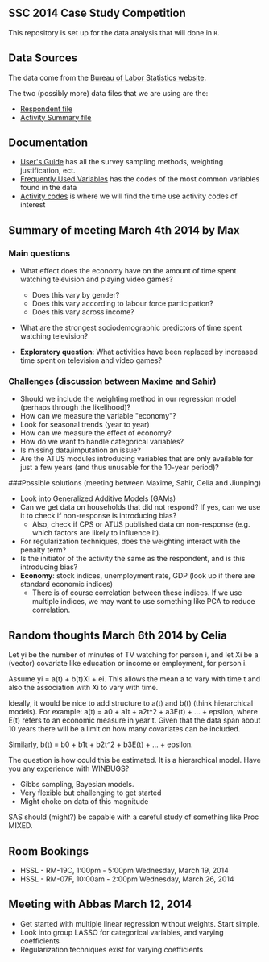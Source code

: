 SSC 2014 Case Study Competition
-------------------

This repository is set up for the data analysis that will done in `R`. 


Data Sources
-------------------

The data come from the [Bureau of Labor Statistics website](http://www.bls.gov/tus/datafiles_0312.htm). 

The two (possibly more) data files that we are using are the:

* [Respondent file](http://www.bls.gov/tus/special.requests/atusresp_0312.zip)
* [Activity Summary file](http://www.bls.gov/tus/special.requests/atussum_0312.zip)


Documentation
------------------

* [User's Guide](http://www.bls.gov/tus/atususersguide.pdf) has all the survey sampling methods, weighting justification, ect.
* [Frequently Used Variables](http://www.bls.gov/tus/freqvariables.pdf) has the codes of the most common variables found in the data
* [Activity codes](http://www.bls.gov/tus/lexiconnoex0312.pdf) is where we will find the time use activity codes of interest


Summary of meeting March 4th 2014 by Max
-------------------

### Main questions
* What effect does the economy have on the amount of time spent watching television and playing video games?
	* Does this vary by gender?
	* Does this vary according to labour force participation?
	* Does this vary across income?
	
* What are the strongest sociodemographic predictors of time spent watching television?
* **Exploratory question**: What activities have been replaced by increased time spent on television and video games?


### Challenges (discussion between Maxime and Sahir)
* Should we include the weighting method in our regression model (perhaps through the likelihood)?
* How can we measure the variable "economy"?
* Look for seasonal trends (year to year)
* How can we measure the effect of economy?
* How do we want to handle categorical variables?
* Is missing data/imputation an issue?
* Are the ATUS modules introducing variables that are only available for just a few years (and thus unusable for the 10-year period)?


###Possible solutions (meeting between Maxime, Sahir, Celia and Jiunping)
* Look into Generalized Additive Models (GAMs)
* Can we get data on households that did not respond? If yes, can we use it to check if non-response is introducing bias?
  * Also, check if CPS or ATUS published data on non-response (e.g. which factors are likely to influence it).
* For regularization techniques, does the weighting interact with the penalty term?
* Is the initiator of the activity the same as the respondent, and is this introducing bias?
* **Economy**: stock indices, unemployment rate, GDP (look up if there are standard economic indices)
  * There is of course correlation between these indices. If we use multiple indices, we may want to use something like PCA to reduce correlation.
	

Random thoughts March 6th 2014 by Celia
-------------------

Let yi be the number of minutes of TV watching for person i, and let Xi be a (vector) covariate like education or income or employment, for person i.

Assume yi = a(t) + b(t)Xi + ei. This allows the mean a to vary with time t and also the association with Xi to vary with time.

Ideally, it would be nice to add structure to a(t) and b(t) (think hierarchical models). For example: 
a(t) = a0 + a1t + a2t^2 + a3E(t) + ... + epsilon, where E(t) refers to an economic measure in year t. Given that the data span about 10 years there will be a limit on how many covariates can be included.

Similarly, b(t) = b0 + b1t + b2t^2 + b3E(t) + ... + epsilon. 

The question is how could this be estimated. It is a hierarchical model. Have you any experience with WINBUGS?
* Gibbs sampling, Bayesian models.
* Very flexible but challenging to get started
* Might choke on data of this magnitude

SAS should (might?) be capable with a careful study of something like Proc MIXED.


Room Bookings
----------------------------------

* HSSL - RM-19C, 1:00pm - 5:00pm Wednesday, March 19, 2014
* HSSL - RM-07F, 10:00am - 2:00pm Wednesday, March 26, 2014


Meeting with Abbas March 12, 2014
----------------------------------

* Get started with multiple linear regression without weights. Start simple.
* Look into group LASSO for categorical variables, and varying coefficients
* Regularization techniques exist for varying coefficients
